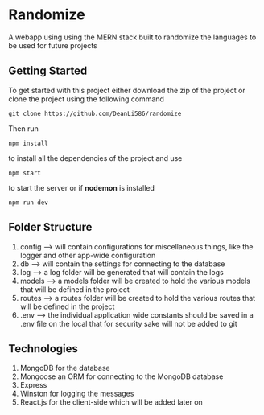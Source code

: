 # Randomize
A webapp using using the MERN stack built to randomize the languages to be used for future projects

## Getting Started
To get started with this project either download the zip of the project or clone the project using the following command

```
git clone https://github.com/DeanLi586/randomize
```

Then run 
```
npm install 
```

to install all the dependencies of the project and use

```
npm start 
```
to start the server or if __nodemon__ is installed

```
npm run dev
```

## Folder Structure
1. config --> will contain configurations for miscellaneous things, like the logger and other app-wide configuration
2. db --> will contain the settings for connecting to the database
3. log --> a log folder will be generated that will contain the logs
4. models --> a models folder will be created to hold the various models that will be defined in the project
5. routes --> a routes folder will be created to hold the various routes that will be defined in the project
6. .env --> the individual application wide constants should be saved in a .env file on the local that for security sake will not be added to git

## Technologies
1. MongoDB for the database
2. Mongoose an ORM for connecting to the MongoDB database
3. Express
4. Winston for logging the messages
5. React.js for the client-side which will be added later on